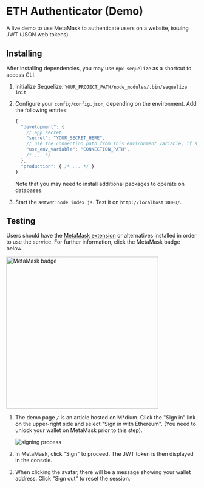 # ETH Authenticator (Demo)

A live demo to use MetaMask to authenticate users on a website, issuing JWT (JSON web tokens).

## Installing

After installing dependencies, you may use `npx sequelize` as a shortcut to access CLI.

1. Initialize Sequelize: `YOUR_PROJECT_PATH/node_modules/.bin/sequelize init`

2. Configure your `config/config.json`, depending on the environment. Add the following entries:

   ```js
   {
     "development": {
       // app secret
       "secret": "YOUR_SECRET_HERE",
       // use the connection path from this environment variable, if specified
       "use_env_variable": "CONNECTION_PATH",
       /* ... */
     },
     "production": { /* ... */ }
   }
   ```

   Note that you may need to install additional packages to operate on databases.

3. Start the server: `node index.js`. Test it on `http://localhost:8080/`.

## Testing

Users should have the [MetaMask extension](https://github.com/MetaMask/metamask-extension) or alternatives installed in order to use the service. For further information, click the MetaMask badge below.

[<img alt="MetaMask badge" src="https://github.com/MetaMask/faq/blob/master/images/download-metamask.png" width="400">](https://metamask.io)

1. The demo page `/` is an article hosted on M\*dium. Click the "Sign in" link on the upper-right side and select "Sign in with Ethereum". (You need to unlock your wallet on MetaMask prior to this step).

   ![signing process](https://user-images.githubusercontent.com/5269414/43250814-cbdc2832-90f0-11e8-8a75-71565fbb9e3d.png)

2. In MetaMask, click "Sign" to proceed. The JWT token is then displayed in the console.
3. When clicking the avatar, there will be a message showing your wallet address. Click "Sign out" to reset the session.
